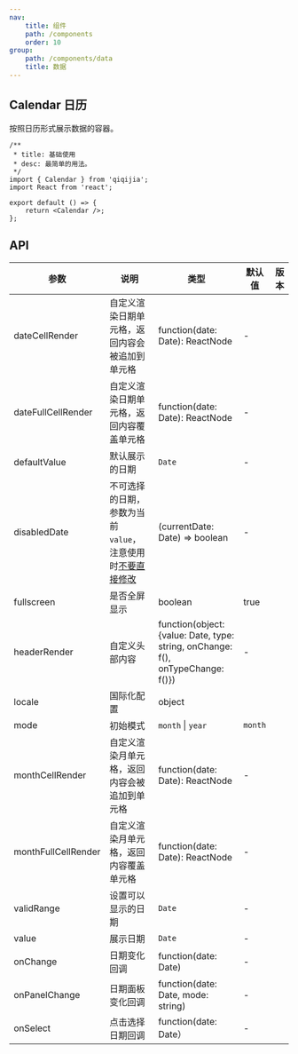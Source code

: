 ```yaml
---
nav:
    title: 组件
    path: /components
    order: 10
group:
    path: /components/data
    title: 数据
---
```


## Calendar 日历

按照日历形式展示数据的容器。

```tsx
/**
 * title: 基础使用
 * desc: 最简单的用法。
 */
import { Calendar } from 'qiqijia';
import React from 'react';

export default () => {
    return <Calendar />;
};
```

## API

| 参数 | 说明 | 类型 | 默认值 | 版本 |
| --- | --- | --- | --- | --- |
| dateCellRender | 自定义渲染日期单元格，返回内容会被追加到单元格 | function(date: Date): ReactNode | - |  |
| dateFullCellRender | 自定义渲染日期单元格，返回内容覆盖单元格 | function(date: Date): ReactNode | - |  |
| defaultValue | 默认展示的日期 | `Date` | - |  |
| disabledDate | 不可选择的日期，参数为当前 `value`，注意使用时[不要直接修改](https://github.com/ant-design/ant-design/issues/30987) | (currentDate: Date) => boolean | - |  |
| fullscreen | 是否全屏显示 | boolean | true |  |
| headerRender | 自定义头部内容 | function(object:{value: Date, type: string, onChange: f(), onTypeChange: f()}) | - |  |
| locale | 国际化配置 | object |  |  |
| mode | 初始模式 | `month` \| `year` | `month` |  |
| monthCellRender | 自定义渲染月单元格，返回内容会被追加到单元格 | function(date: Date): ReactNode | - |  |
| monthFullCellRender | 自定义渲染月单元格，返回内容覆盖单元格 | function(date: Date): ReactNode | - |  |
| validRange | 设置可以显示的日期 | `Date` | - |  |
| value | 展示日期 | `Date` | - |  |
| onChange | 日期变化回调 | function(date: Date) | - |  |
| onPanelChange | 日期面板变化回调 | function(date: Date, mode: string) | - |  |
| onSelect | 点击选择日期回调 | function(date: Date） | - |  |
